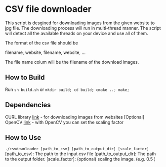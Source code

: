# CSV file downloader
This script is desgined for downloading images from the given website to jpg file. The downloading process will run in multi-thread manner. The script will detect all the available threads on your device and use all of them.

The format of the csv file should be

filename, website,
filename, website,
...

The file name colum will be the filename of the download images.

## How to Build
Run
`sh build.sh`
or
`mkdir build; cd build; cmake ..; make;`

## Dependencies
CURL library [link](https://curl.haxx.se/download.html)
    - for downloading images from websites
[Optional] OpenCV [link](https://opencv.org/)
    - with OpenCV you can set the scaling factor



## How to Use
`./csvdownloader [path_to_csv] [path_to_output_dir] [scale_factor]`
[path_to_csv]:  The path to the input csv file
[path_to_output_dir]: The path to the output folder.
[scale_factor]: (optional) scaling the image. (e.g. 0.5 )


